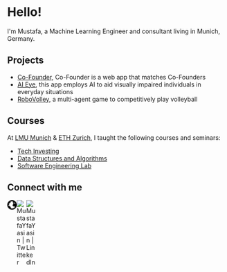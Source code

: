 # Hello!

I'm Mustafa, a Machine Learning Engineer and consultant living in Munich, Germany.

## Projects

* [Co-Founder](https://github.com/MustafaYasin/thesis), Co-Founder is a web app that matches Co-Founders
* [AI Eye](https://github.com/MustafaYasin/pml), this app employs AI to aid visually impaired individuals in everyday situations
* [RoboVolley](https://github.com/MustafaYasin/pml), a multi-agent game to competitively play volleyball


## Courses

At [LMU Munich](https://www.lmu.de/de/index.html) & [ETH Zurich](https://ethz.ch/de.html), I taught the following courses and seminars:

* [Tech Investing](https://ai.ethz.ch/education/lectures-and-seminars/techinvesting22.html)
* [Data Structures and Algorithms](https://www.dbs.ifi.lmu.de/cms/studium_lehre/lehre_bachelor/algodat22/index.html)
* [Software Engineering Lab](https://www.dbs.ifi.lmu.de/cms/studium_lehre/lehre_bachelor/sep2122/index.html)

## Connect with me

[<img align="left" alt="mustafayasin.com" width="22px" src="https://raw.githubusercontent.com/iconic/open-iconic/master/svg/globe.svg" />][website]
[<img align="left" alt="MustafaYasin | Twitter" width="22px" src="https://cdn.jsdelivr.net/npm/simple-icons@v3/icons/twitter.svg" />][twitter]
[<img align="left" alt="MustafaYasin | LinkedIn" width="22px" src="https://cdn.jsdelivr.net/npm/simple-icons@v3/icons/linkedin.svg" />][linkedin]

[website]: https://mustafayasin.com
[twitter]: https://twitter.com/darre1l
[linkedin]: https://www.linkedin.com/in/mustafayasin/
